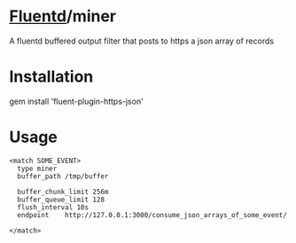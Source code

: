 [Fluentd](http://fluentd.org)/miner
=================

A fluentd buffered output filter that posts to https a json array of records

Installation
=================

gem install 'fluent-plugin-https-json'

Usage
=================

```
<match SOME_EVENT>
  type miner
  buffer_path /tmp/buffer

  buffer_chunk_limit 256m
  buffer_queue_limit 128
  flush_interval 10s
  endpoint    http://127.0.0.1:3000/consume_json_arrays_of_some_event/

</match>
```